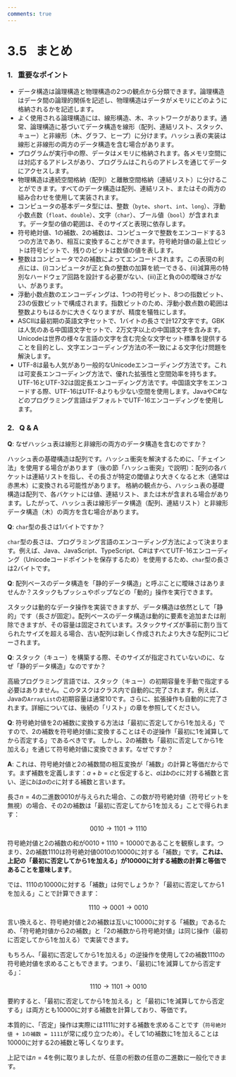 ```yaml
---
comments: true
---
```


# 3.5 &nbsp; まとめ

### 1. &nbsp; 重要なポイント

- データ構造は論理構造と物理構造の2つの観点から分類できます。論理構造はデータ間の論理的関係を記述し、物理構造はデータがメモリにどのように格納されるかを記述します。
- よく使用される論理構造には、線形構造、木、ネットワークがあります。通常、論理構造に基づいてデータ構造を線形（配列、連結リスト、スタック、キュー）と非線形（木、グラフ、ヒープ）に分けます。ハッシュ表の実装は線形と非線形の両方のデータ構造を含む場合があります。
- プログラムが実行中の際、データはメモリに格納されます。各メモリ空間には対応するアドレスがあり、プログラムはこれらのアドレスを通じてデータにアクセスします。
- 物理構造は連続空間格納（配列）と離散空間格納（連結リスト）に分けることができます。すべてのデータ構造は配列、連結リスト、またはその両方の組み合わせを使用して実装されます。
- コンピュータの基本データ型には、整数（`byte`、`short`、`int`、`long`）、浮動小数点数（`float`、`double`）、文字（`char`）、ブール値（`bool`）が含まれます。データ型の値の範囲は、そのサイズと表現に依存します。
- 符号絶対値、1の補数、2の補数は、コンピュータで整数をエンコードする3つの方法であり、相互に変換することができます。符号絶対値の最上位ビットは符号ビットで、残りのビットは数値の値を表します。
- 整数はコンピュータで2の補数によってエンコードされます。この表現の利点には、(i)コンピュータが正と負の整数の加算を統一できる、(ii)減算用の特別なハードウェア回路を設計する必要がない、(iii)正と負の0の曖昧さがない、があります。
- 浮動小数点数のエンコーディングは、1つの符号ビット、8つの指数ビット、23の仮数ビットで構成されます。指数ビットのため、浮動小数点数の範囲は整数よりもはるかに大きくなりますが、精度を犠牲にします。
- ASCIIは最初期の英語文字セットで、1バイトの長さで計127文字です。GBKは人気のある中国語文字セットで、2万文字以上の中国語文字を含みます。Unicodeは世界の様々な言語の文字を含む完全な文字セット標準を提供することを目的とし、文字エンコーディング方法の不一致による文字化け問題を解決します。
- UTF-8は最も人気があり一般的なUnicodeエンコーディング方法です。これは可変長エンコーディング方法で、優れた拡張性と空間効率を持ちます。UTF-16とUTF-32は固定長エンコーディング方法です。中国語文字をエンコードする際、UTF-16はUTF-8よりも少ない空間を使用します。JavaやC#などのプログラミング言語はデフォルトでUTF-16エンコーディングを使用します。

### 2. &nbsp; Q & A

**Q**: なぜハッシュ表は線形と非線形の両方のデータ構造を含むのですか？

ハッシュ表の基礎構造は配列です。ハッシュ衝突を解決するために、「チェイン法」を使用する場合があります（後の節「ハッシュ衝突」で説明）：配列の各バケットは連結リストを指し、その長さが特定の閾値より大きくなると木（通常は赤黒木）に変換される可能性があります。
格納の観点から、ハッシュ表の基礎構造は配列で、各バケットには値、連結リスト、または木が含まれる場合があります。したがって、ハッシュ表は線形データ構造（配列、連結リスト）と非線形データ構造（木）の両方を含む場合があります。

**Q**: `char`型の長さは1バイトですか？

`char`型の長さは、プログラミング言語のエンコーディング方法によって決まります。例えば、Java、JavaScript、TypeScript、C#はすべてUTF-16エンコーディング（Unicodeコードポイントを保存するため）を使用するため、`char`型の長さは2バイトです。

**Q**: 配列ベースのデータ構造を「静的データ構造」と呼ぶことに曖昧さはありませんか？スタックもプッシュやポップなどの「動的」操作を実行できます。

スタックは動的なデータ操作を実装できますが、データ構造は依然として「静的」です（長さが固定）。配列ベースのデータ構造は動的に要素を追加または削除できますが、その容量は固定されています。スタックサイズが事前に割り当てられたサイズを超える場合、古い配列は新しく作成されたより大きな配列にコピーされます。

**Q**: スタック（キュー）を構築する際、そのサイズが指定されていないのに、なぜ「静的データ構造」なのですか？

高級プログラミング言語では、スタック（キュー）の初期容量を手動で指定する必要はありません。このタスクはクラス内で自動的に完了されます。例えば、Javaの`ArrayList`の初期容量は通常10です。さらに、拡張操作も自動的に完了されます。詳細については、後続の「リスト」の章を参照してください。

**Q**: 符号絶対値を2の補数に変換する方法は「最初に否定してから1を加える」ですので、2の補数を符号絶対値に変換することはその逆操作「最初に1を減算してから否定する」であるべきです。
しかし、2の補数も「最初に否定してから1を加える」を通じて符号絶対値に変換できます。なぜですか？

**A**: これは、符号絶対値と2の補数間の相互変換が「補数」の計算と等価だからです。まず補数を定義します：$a + b = c$と仮定すると、$a$は$b$の$c$に対する補数と言い、逆に$b$は$a$の$c$に対する補数と言います。

長さ$n = 4$の二進数$0010$が与えられた場合、この数が符号絶対値（符号ビットを無視）の場合、その2の補数は「最初に否定してから1を加える」ことで得られます：

$$
0010 \rightarrow 1101 \rightarrow 1110
$$

符号絶対値と2の補数の和が$0010 + 1110 = 10000$であることを観察します。つまり、2の補数$1110$は符号絶対値$0010$の$10000$に対する「補数」です。**これは、上記の「最初に否定してから1を加える」が$10000$に対する補数の計算と等価であることを意味します**。

では、$1110$の$10000$に対する「補数」は何でしょうか？「最初に否定してから1を加える」ことで計算できます：

$$
1110 \rightarrow 0001 \rightarrow 0010
$$

言い換えると、符号絶対値と2の補数は互いに$10000$に対する「補数」であるため、「符号絶対値から2の補数」と「2の補数から符号絶対値」は同じ操作（最初に否定してから1を加える）で実装できます。

もちろん、「最初に否定してから1を加える」の逆操作を使用して2の補数$1110$の符号絶対値を求めることもできます。つまり、「最初に1を減算してから否定する」：

$$
1110 \rightarrow 1101 \rightarrow 0010
$$

要約すると、「最初に否定してから1を加える」と「最初に1を減算してから否定する」は両方とも$10000$に対する補数を計算しており、等価です。

本質的に、「否定」操作は実際には$1111$に対する補数を求めることです（`符号絶対値 + 1の補数 = 1111`が常に成り立つため）。そして1の補数に1を加えることは$10000$に対する2の補数と等しくなります。

上記では$n = 4$を例に取りましたが、任意の桁数の任意の二進数に一般化できます。
